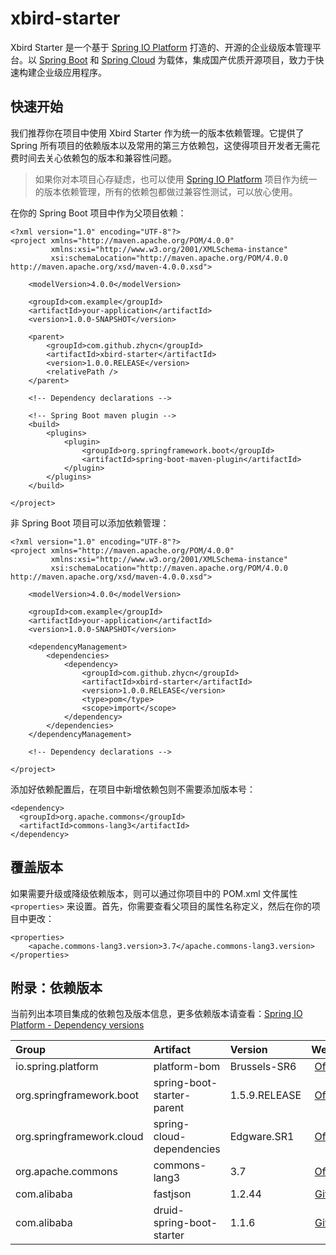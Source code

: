 # xbird-starter

Xbird Starter 是一个基于 [Spring IO Platform](http://platform.spring.io/platform/) 打造的、开源的企业级版本管理平台。以 [Spring Boot](https://projects.spring.io/spring-boot/) 和 [Spring Cloud](http://projects.spring.io/spring-cloud/) 为载体，集成国产优质开源项目，致力于快速构建企业级应用程序。

## 快速开始

我们推荐你在项目中使用 Xbird Starter 作为统一的版本依赖管理。它提供了 Spring 所有项目的依赖版本以及常用的第三方依赖包，这使得项目开发者无需花费时间去关心依赖包的版本和兼容性问题。

> 如果你对本项目心存疑虑，也可以使用 [Spring IO Platform](http://platform.spring.io/platform/) 项目作为统一的版本依赖管理，所有的依赖包都做过兼容性测试，可以放心使用。

在你的 Spring Boot 项目中作为父项目依赖：

```
<?xml version="1.0" encoding="UTF-8"?>
<project xmlns="http://maven.apache.org/POM/4.0.0"
         xmlns:xsi="http://www.w3.org/2001/XMLSchema-instance"
         xsi:schemaLocation="http://maven.apache.org/POM/4.0.0 http://maven.apache.org/xsd/maven-4.0.0.xsd">

    <modelVersion>4.0.0</modelVersion>

    <groupId>com.example</groupId>
    <artifactId>your-application</artifactId>
    <version>1.0.0-SNAPSHOT</version>

    <parent>
        <groupId>com.github.zhycn</groupId>
        <artifactId>xbird-starter</artifactId>
        <version>1.0.0.RELEASE</version>
        <relativePath />
    </parent>

    <!-- Dependency declarations -->

    <!-- Spring Boot maven plugin -->
    <build>
        <plugins>
            <plugin>
                <groupId>org.springframework.boot</groupId>
                <artifactId>spring-boot-maven-plugin</artifactId>
            </plugin>
        </plugins>
    </build>

</project>
```

非 Spring Boot 项目可以添加依赖管理：

```
<?xml version="1.0" encoding="UTF-8"?>
<project xmlns="http://maven.apache.org/POM/4.0.0"
         xmlns:xsi="http://www.w3.org/2001/XMLSchema-instance"
         xsi:schemaLocation="http://maven.apache.org/POM/4.0.0 http://maven.apache.org/xsd/maven-4.0.0.xsd">

    <modelVersion>4.0.0</modelVersion>

    <groupId>com.example</groupId>
    <artifactId>your-application</artifactId>
    <version>1.0.0-SNAPSHOT</version>

    <dependencyManagement>
        <dependencies>
            <dependency>
                <groupId>com.github.zhycn</groupId>
                <artifactId>xbird-starter</artifactId>
                <version>1.0.0.RELEASE</version>
                <type>pom</type>
                <scope>import</scope>
            </dependency>
        </dependencies>
    </dependencyManagement>

    <!-- Dependency declarations -->

</project>
```

添加好依赖配置后，在项目中新增依赖包则不需要添加版本号：

```
<dependency>
  <groupId>org.apache.commons</groupId>
  <artifactId>commons-lang3</artifactId>
</dependency>
```

## 覆盖版本

如果需要升级或降级依赖版本，则可以通过你项目中的 POM.xml 文件属性 `<properties>` 来设置。首先，你需要查看父项目的属性名称定义，然后在你的项目中更改：

```
<properties>
    <apache.commons-lang3.version>3.7</apache.commons-lang3.version>
</properties>
```

## 附录：依赖版本

当前列出本项目集成的依赖包及版本信息，更多依赖版本请查看：[Spring IO Platform - Dependency versions](https://docs.spring.io/platform/docs/Brussels-SR6/reference/htmlsingle/#appendix-dependency-versions)

| Group | Artifact | Version | Website |
|:---|:---|:---|:---:|
| io.spring.platform | platform-bom | Brussels-SR6 | [Official](http://platform.spring.io/platform/) | 
| org.springframework.boot | spring-boot-starter-parent | 1.5.9.RELEASE | [Official](https://projects.spring.io/spring-boot/) | 
| org.springframework.cloud | spring-cloud-dependencies | Edgware.SR1 |[Official](http://projects.spring.io/spring-cloud/) | 
| org.apache.commons | commons-lang3 | 3.7 | [Official](http://commons.apache.org/proper/commons-lang/) | 
| com.alibaba | fastjson | 1.2.44 | [GitHub](https://github.com/alibaba/fastjson) | 
| com.alibaba | druid-spring-boot-starter | 1.1.6 | [GitHub](https://github.com/alibaba/druid) | 
